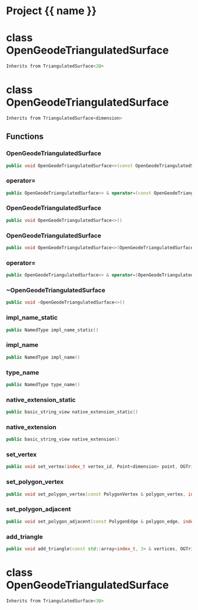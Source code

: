 <script setup>
import {useRoute} from 'vitepress'
const {path} = useRoute()
const tokens = path.split('/')
const words = tokens[2].split('-');
for (let i = 0; i < words.length; i++) {
    words[i] = words[i].charAt(0).toUpperCase() + words[i].slice(1);
    words[i] = words[i].replace('geode', 'Geode')
}
const name = words.join('-');
</script>
# Project {{ name }}

# class OpenGeodeTriangulatedSurface


```cpp
Inherits from TriangulatedSurface<2U>
```



# class OpenGeodeTriangulatedSurface


```cpp
Inherits from TriangulatedSurface<dimension>
```



## Functions

### OpenGeodeTriangulatedSurface

```cpp
public void OpenGeodeTriangulatedSurface<>(const OpenGeodeTriangulatedSurface<> & )
```


### operator=

```cpp
public OpenGeodeTriangulatedSurface<> & operator=(const OpenGeodeTriangulatedSurface<> & )
```


### OpenGeodeTriangulatedSurface

```cpp
public void OpenGeodeTriangulatedSurface<>()
```


### OpenGeodeTriangulatedSurface

```cpp
public void OpenGeodeTriangulatedSurface<>(OpenGeodeTriangulatedSurface<> && other)
```


### operator=

```cpp
public OpenGeodeTriangulatedSurface<> & operator=(OpenGeodeTriangulatedSurface<> && other)
```


### ~OpenGeodeTriangulatedSurface

```cpp
public void ~OpenGeodeTriangulatedSurface<>()
```


### impl_name_static

```cpp
public NamedType impl_name_static()
```


### impl_name

```cpp
public NamedType impl_name()
```


### type_name

```cpp
public NamedType type_name()
```


### native_extension_static

```cpp
public basic_string_view native_extension_static()
```


### native_extension

```cpp
public basic_string_view native_extension()
```


### set_vertex

```cpp
public void set_vertex(index_t vertex_id, Point<dimension> point, OGTriangulatedSurfaceKey )
```


### set_polygon_vertex

```cpp
public void set_polygon_vertex(const PolygonVertex & polygon_vertex, index_t vertex_id, OGTriangulatedSurfaceKey )
```


### set_polygon_adjacent

```cpp
public void set_polygon_adjacent(const PolygonEdge & polygon_edge, index_t adjacent_id, OGTriangulatedSurfaceKey )
```


### add_triangle

```cpp
public void add_triangle(const std::array<index_t, 3> & vertices, OGTriangulatedSurfaceKey )
```




# class OpenGeodeTriangulatedSurface


```cpp
Inherits from TriangulatedSurface<3U>
```



